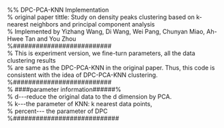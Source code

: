 %% DPC-PCA-KNN Implementation <br>
% original paper tittle: Study on density peaks clustering based on k-nearest neighbors and principal component analysis<br>
% Implemented by Yizhang Wang, Di Wang, Wei Pang, Chunyan Miao, Ah-Hwee Tan and You Zhou<br>
%##########################<br>
% This is experiment version, we fine-turn parameters, all the data clustering results <br>
% are same as the DPC-PCA-KNN in the original paper. Thus, this code is  consistent with the idea of DPC-PCA-KNN clustering.<br>
%##########################<br>
% ####parameter information######%<br>
% d---reduce the original data to the d dimension by PCA.<br>
% k---the parameter of KNN: k nearest data points, <br>
% percent--- the parameter of DPC<br>
%############################<br>
